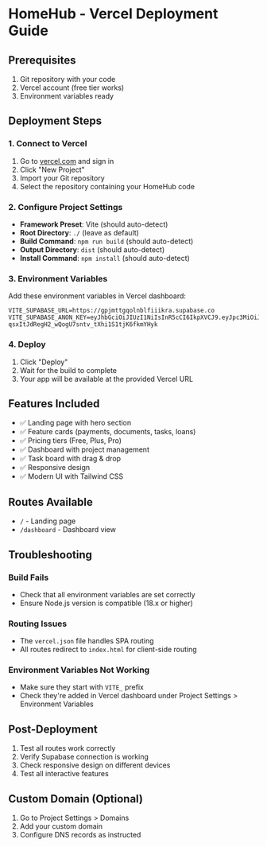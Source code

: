 # HomeHub - Vercel Deployment Guide

## Prerequisites
1. Git repository with your code
2. Vercel account (free tier works)
3. Environment variables ready

## Deployment Steps

### 1. Connect to Vercel
1. Go to [vercel.com](https://vercel.com) and sign in
2. Click "New Project"
3. Import your Git repository
4. Select the repository containing your HomeHub code

### 2. Configure Project Settings
- **Framework Preset**: Vite (should auto-detect)
- **Root Directory**: `./` (leave as default)
- **Build Command**: `npm run build` (should auto-detect)
- **Output Directory**: `dist` (should auto-detect)
- **Install Command**: `npm install` (should auto-detect)

### 3. Environment Variables
Add these environment variables in Vercel dashboard:

```
VITE_SUPABASE_URL=https://gpjmttgqolnblfiiikra.supabase.co
VITE_SUPABASE_ANON_KEY=eyJhbGciOiJIUzI1NiIsInR5cCI6IkpXVCJ9.eyJpc3MiOiJzdXBhYmFzZSIsInJlZiI6InZuaXhzd3R4dnVxdHl0bmVxZ29zIiwicm9sZSI6ImFub24iLCJpYXQiOjE3NDE3MjUyNDMsImV4cCI6MjA1NzMwMTI0M30.-qsxItJdRegH2_wQogU7sntv_tXhi1S1tjK6fkmYHyk
```

### 4. Deploy
1. Click "Deploy"
2. Wait for the build to complete
3. Your app will be available at the provided Vercel URL

## Features Included
- ✅ Landing page with hero section
- ✅ Feature cards (payments, documents, tasks, loans)
- ✅ Pricing tiers (Free, Plus, Pro)
- ✅ Dashboard with project management
- ✅ Task board with drag & drop
- ✅ Responsive design
- ✅ Modern UI with Tailwind CSS

## Routes Available
- `/` - Landing page
- `/dashboard` - Dashboard view

## Troubleshooting

### Build Fails
- Check that all environment variables are set correctly
- Ensure Node.js version is compatible (18.x or higher)

### Routing Issues
- The `vercel.json` file handles SPA routing
- All routes redirect to `index.html` for client-side routing

### Environment Variables Not Working
- Make sure they start with `VITE_` prefix
- Check they're added in Vercel dashboard under Project Settings > Environment Variables

## Post-Deployment
1. Test all routes work correctly
2. Verify Supabase connection is working
3. Check responsive design on different devices
4. Test all interactive features

## Custom Domain (Optional)
1. Go to Project Settings > Domains
2. Add your custom domain
3. Configure DNS records as instructed
